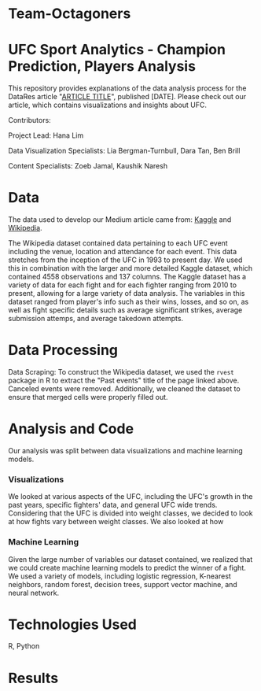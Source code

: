# Team-Octagoners
# UFC Sport Analytics - Champion Prediction, Players Analysis 
This repository provides explanations of the data analysis process for the DataRes article "[ARTICLE TITLE](URL)", published [DATE]. Please check out our article, which contains visualizations and insights about UFC.

Contributors: 

Project Lead: Hana Lim

Data Visualization Specialists: Lia Bergman-Turnbull, Dara Tan, Ben Brill 

Content Specialists: Zoeb Jamal, Kaushik Naresh 

# Data
The data used to develop our Medium article came from: [Kaggle](https://www.kaggle.com/mdabbert/ultimate-ufc-dataset) and [Wikipedia](https://en.wikipedia.org/wiki/List_of_UFC_events). 

The Wikipedia dataset contained data pertaining to each UFC event including the venue, location and attendance for each event. This data stretches from the inception of the UFC in 1993 to present day. We used this in combination with the larger and more detailed Kaggle dataset, which contained 4558 observations and 137 columns. The Kaggle dataset has a variety of data for each fight and for each fighter ranging from 2010 to present, allowing for a large variety of data analysis. The variables in this dataset ranged from player's info such as their wins, losses, and so on, as well as fight specific details such as average significant strikes, average submission attemps, and average takedown attempts. 

# Data Processing 

Data Scraping:
To construct the Wikipedia dataset, we used the `rvest` package in R to extract the "Past events" title of the page linked above. Canceled events were removed. Additionally, we cleaned the dataset to ensure that merged cells were properly filled out.

# Analysis and Code 
Our analysis was split between data visualizations and machine learning models.

### Visualizations
We looked at various aspects of the UFC, including the UFC's growth in the past years, specific fighters' data, and general UFC wide trends. Considering that the UFC is divided into weight classes, we decided to look at how fights vary between weight classes. We also looked at how 

### Machine Learning
Given the large number of variables our dataset contained, we realized that we could create machine learning models to predict the winner of a fight. We used a variety of models, including logistic regression, K-nearest neighbors, random forest, decision trees, support vector machine, and neural network.

# Technologies Used 
R,
Python 

# Results 
